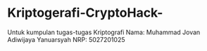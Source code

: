 # Kriptogerafi-CryptoHack-
Untuk kumpulan tugas-tugas Kriptografi
Nama: Muhammad Jovan Adiwijaya Yanuarsyah
NRP: 5027201025
